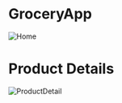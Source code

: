 # GroceryApp
![Home](https://user-images.githubusercontent.com/64221898/128644721-8d782484-3f1c-46f2-aa0c-a0f294598116.JPG) 
# Product Details 
![ProductDetail](https://user-images.githubusercontent.com/64221898/128644734-b7668015-6c5c-4ccc-94aa-345836e0e986.JPG)


